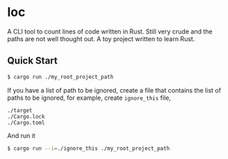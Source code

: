 # loc

A CLI tool to count lines of code written in Rust. Still very crude and the paths are not well thought out. A toy project written to learn Rust.

## Quick Start

```sh
$ cargo run ./my_root_project_path
```

If you have a list of path to be ignored, create a file that contains the list of paths to be ignored, for example, create `ignore_this` file,

```
./target
./Cargo.lock
./Cargo.toml
```

And run it

```sh
$ cargo run --i=./ignore_this ./my_root_project_path
```
